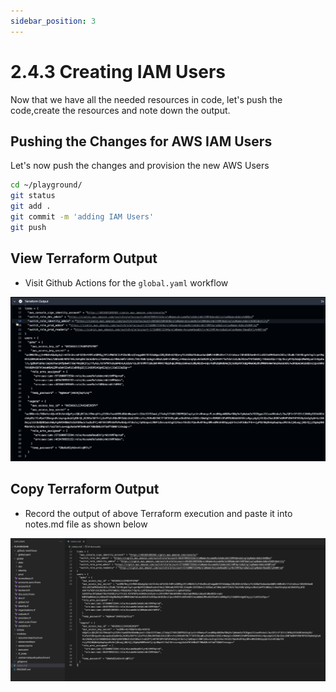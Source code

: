 ```yaml
---
sidebar_position: 3
---
```


# 2.4.3 Creating IAM Users

Now that we have all the needed resources in code, let's push the code,create the resources and note down the output.

## Pushing the Changes for AWS IAM Users

Let's now push the changes and provision the new AWS Users

```bash
cd ~/playground/
git status
git add .
git commit -m 'adding IAM Users'
git push
```

## View Terraform Output

- Visit Github Actions for the `global.yaml` workflow

![](img/view_gha_users.png)

## Copy Terraform Output

- Record the output of above Terraform execution and paste it into notes.md file as shown below

![](img/copy_users_info.png)